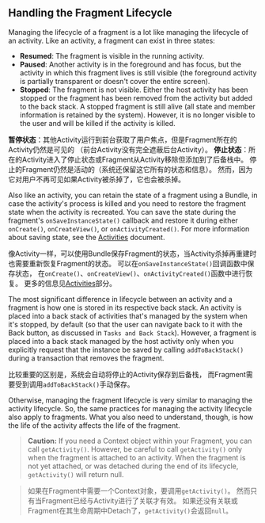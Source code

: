 
## Handling the Fragment Lifecycle

Managing the lifecycle of a fragment is a lot like managing the lifecycle of an activity. 
Like an activity, a fragment can exist in three states:
- **Resumed**: The fragment is visible in the running activity.
- **Paused**: Another activity is in the foreground and has focus, 
    but the activity in which this fragment lives is still visible 
    (the foreground activity is partially transparent or doesn't cover the entire screen).
- **Stopped**: The fragment is not visible. 
    Either the host activity has been stopped or 
    the fragment has been removed from the activity but added to the back stack. 
    A stopped fragment is still alive (all state and member information is retained by the system). 
    However, it is no longer visible to the user and will be killed if the activity is killed. 

**暂停状态**：其他Activity运行到前台获取了用户焦点，但是Fragment所在的Activity仍然是可见的
（前台Activity没有完全遮蔽后台Activity）。
**停止状态**：所在的Activity进入了停止状态或Fragment从Activity移除但添加到了后备栈中。
停止的Fragment仍然是活动的（系统还保留这它所有的状态和信息）。
然而，因为它对用户不再可见如果Activity被杀掉了，它也会被杀掉。

Also like an activity, you can retain the state of a fragment using a Bundle, 
in case the activity's process is killed and you need to restore the fragment state when the activity is recreated. 
You can save the state during the fragment's `onSaveInstanceState()` callback 
and restore it during either `onCreate()`, `onCreateView()`, or `onActivityCreated()`. 
For more information about saving state, see the [Activities](../activities.md) document.

像Activity一样，可以使用Bundle保存Fragment的状态，当Activity杀掉再重建时也需要重新恢复Fragment的状态。
可以在`onSaveInstanceState()`回调函数中保存状态，
在`onCreate()`、`onCreateView()`、`onActivityCreated()`函数中进行恢复。
更多的信息见[Activities](../activities.md)部分。

The most significant difference in lifecycle between an activity and a fragment is 
how one is stored in its respective back stack. 
An activity is placed into a back stack of activities that's managed by the system when it's stopped, 
by default (so that the user can navigate back to it with the Back button, as discussed in `Tasks and Back Stack`). 
However, a fragment is placed into a back stack managed by the host activity 
only when you explicitly request that the instance be saved by calling `addToBackStack()` 
during a transaction that removes the fragment.

比较重要的区别是，系统会自动将停止的Activity保存到后备栈，
而Fragment需要受到调用`addToBackStack()`手动保存。

Otherwise, managing the fragment lifecycle is very similar to managing the activity lifecycle. 
So, the same practices for managing the activity lifecycle also apply to fragments. 
What you also need to understand, though, is how the life of the activity affects the life of the fragment.

> **Caution:** If you need a Context object within your Fragment, you can call `getActivity()`. 
However, be careful to call `getActivity()` only when the fragment is attached to an activity. 
When the fragment is not yet attached, or was detached during the end of its lifecycle, 
`getActivity()` will return null.

> 如果在Fragment中需要一个Context对象，要调用`getActivity()`。
然而只有当Fragment已经与Activity进行了关联才有效。
如果还没有关联或Fragment在其生命周期中Detach了，`getActivity()`会返回`null`。

